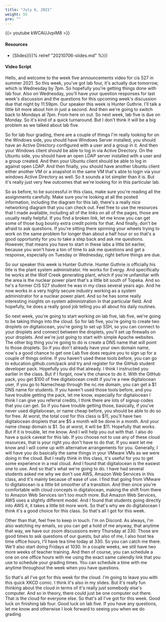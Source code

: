 ```yaml
---
title: "July 6, 2021"
weight: 55
pre: ""
---
```


{{< youtube kWCAUJvpiM8 >}}

#### Resources

* [Slides]({{% relref "20210706-slides.md"  %}})

#### Video Script

Hello, and welcome to the week five announcements video for cis 527 in summer 2021. So this week, you've got lab four, it's actually due tomorrow, which is Wednesday by 7pm. So hopefully you're getting things done with lab four. Also on Wednesday, you'll have your question responses for last week's discussion and the questions for this upcoming week's discussion due that night by 11:59pm. Our speaker this week is Hunter Guthrie. I'll talk a little bit more about him in just a second. And then we're going to switch back to Mondays at 7pm. From here on out. So next week, lab five is due on Monday. So it's kind of a quick turnaround. But I don't think it will be a big problem as we talked about lab five. 

So for lab four grading, there are a couple of things I'm really looking for on the Windows side, you should have Windows Server installed, you should have an Active Directory configured with a user and a group in it. And then your Windows client should be able to log in via Active Directory. On the Ubuntu side, you should have an open LDAP server installed with a user and a group created. And then your Ubuntu client should be able to log in against open LDAP. And then finally, you should have another Ubuntu client either another VM or a snapshot in the same VM that's able to login via your windows Active Directory as well. So it sounds a lot simpler than it is. But it's really just very few outcomes that we're looking for in this particular lab. 

So as before, to be successful in this class, make sure you're reading all the assignments carefully. Make sure you're looking at all the posted information, including the diagram for this lab, there's a really nice networking diagram that you can check out. Feel free to use the resources that I made available, including all of the links on all of the pages, those are usually really helpful. If you find a broken link, let me know you can get some of those bug bounty extra credit points for that. And finally, don't be afraid to ask questions. If you're sitting there spinning your wheels trying to work on the same problem for longer than about a half hour or so that's a good opportunity for you to take a step back and ask me questions. However, that means you have to start in these labs a little bit earlier, because you won't have a ton of time to ask me questions and get a response, especially on Tuesday or Wednesday, right before things are due. 

So our speaker this week is Hunter Guthrie. Hunter Guthrie is officially his title is the plant system administrator. He works for Evergy. And specifically he works at the Wolf Creek generating plant, which if you're unfamiliar with the area is the nuclear power plant that's a little bit south of Topeka. And so he's a former CIS 527 student he was in my class several years ago. And he now works in a very highly secure industry working as a system administrator for a nuclear power plant. And so he has some really interesting insights on system administration in that particular field. And hopefully, he does a really good job telling you all about his daily routines. 

So next week, you're going to start working on lab five, lab five, we're going to be taking things into the cloud. So for lab five, you're going to create two droplets on digitalocean, you're going to set up SSH, so you can connect to your droplets and connect between the droplets, you'll set up firewalls on your droplets. And we're just going to start with simple Apache websites. The other big thing you're going to do is create a DNS name that will point to those droplets. So if you don't already have your own domain name, now's a good chance to get one Lab five does require you to sign up for a couple of things online. If you haven't used these tools before, you can go to education.github.com/pack and try and register for the GitHub student developer pack. Hopefully you did that already. I think I instructed you earlier in the class. But if I forgot, now's the chance to do it. With the GitHub pack, you get $100 of free digitalocean credit if you're a new digitalocean user, if you go to Namecheap through the nc.me domain, you can get a $1 DNS name for students. If you haven't used those tools before, and you have trouble getting the pack, let me know, especially for digitalocean I think I can give you referral credits, I think there are lots of signup codes that you can get. So if you have trouble getting those, basically, if you've never used digitalocean, or name cheap before, you should be able to do so for free. At worst, the total cost for this class is $11, you'll have two digitalocean droplets that are $5 a month will be done in a month. And your name cheap domain is $1. So at worst, it will be $11. Hopefully that works. But if it is trouble, let me know. And I will help you out with that. I also do have a quick caveat for this lab. If you choose not to use any of these cloud resources, that is your right you don't have to do that. If you want let me know and I will come up with alternative arrangements for you. Generally, I will have you do basically the same things in your VMware VMs as we were doing in the cloud. But I really think in this class, it's useful for you to get some experience in a real cloud. And I found that digitalocean is the easiest one to use. And so that's what we're going to do. I have had several students asked me why we don't use AWS, Amazon Web Services in this class, and it's mainly because of ease of use. I find that going from VMware to digitalocean is a little bit smoother of a transition. And then once you're comfortable with cloud concepts in digitalocean, making the shift from there to Amazon Web Services isn't too much more. But Amazon Web Services, AWS uses a slightly different model. And I found that students going directly into AWS it, it takes a little bit more work. So that's why we do digitalocean I think it's a good choice for this class. So that's all I got for this week. 

Other than that, feel free to keep in touch. I'm on Discord. As always, I'm also watching my emails, so you can get a hold of me anyway, that anytime that way, we have our zoom discussions every Thursday at 330. Those are good times to ask questions of our guests, but also of me, I also host tea time office hours, I'll have tea time today at 330. So you can catch me there. We'll also start doing Fridays at 1030. In a couple weeks, we still have two more weeks of teacher training. And then of course, you can schedule a one on one office hours with me using the exact same calendly link that you use to schedule your grading times. You can schedule a time with me anytime throughout the week when you have questions. 

So that's all I've got for this week for the cloud. I'm going to leave you with this quick XKCD comic. I think it's also in my slides. But it's really fun thinking about the cloud in terms of it's really just somebody else's computer. And so in theory, there could just be one computer out there. That is the cloud for everyone else. So that's all I've got for this week. Good luck on finishing lab four. Good luck on lab five. If you have any questions, let me know and otherwise I look forward to seeing you when we do grading 

